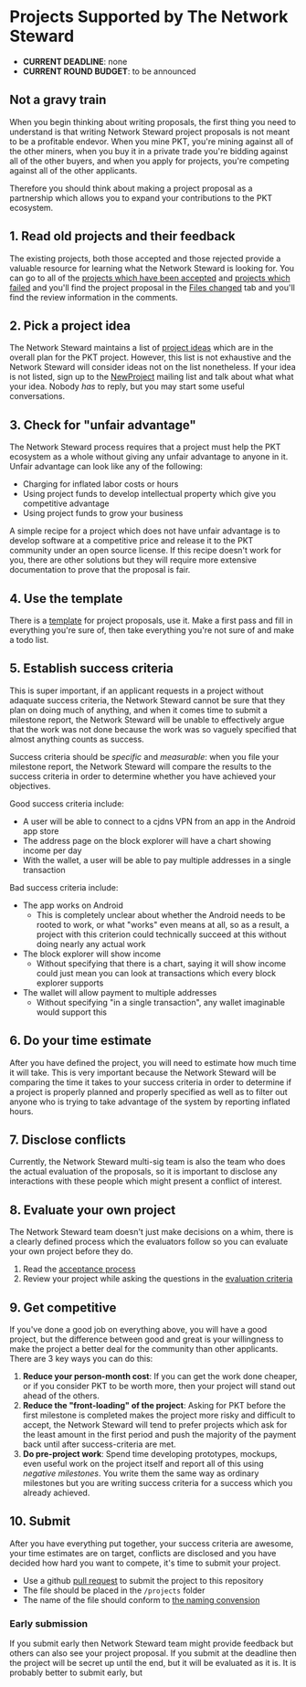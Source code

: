 # Projects Supported by The Network Steward

* **CURRENT DEADLINE**: none
* **CURRENT ROUND BUDGET**: to be announced

## Not a gravy train
When you begin thinking about writing proposals, the first thing you need to understand is that
writing Network Steward project proposals is not meant to be a profitable endevor. When you mine
PKT, you're mining against all of the other miners, when you buy it in a private trade you're
bidding against all of the other buyers, and when you apply for projects, you're competing against
all of the other applicants.

Therefore you should think about making a project proposal as a partnership which allows you to
expand your contributions to the PKT ecosystem.

## 1. Read old projects and their feedback
The existing projects, both those accepted and those rejected provide a valuable resource for
learning what the Network Steward is looking for. You can go to all of the
[projects which have been accepted](https://github.com/pkt-cash/ns-projects/pulls?q=is%3Apr+is%3Aclosed+is%3Amerged+label%3Aproject)
and [projects which failed](https://github.com/pkt-cash/ns-projects/pulls?q=is%3Apr+is%3Aclosed+is%3Aunmerged+label%3Aproject) and you'll find the project proposal in the
[Files changed](https://help.github.com/en/github/collaborating-with-issues-and-pull-requests/about-comparing-branches-in-pull-requests)
tab and you'll find the review information in the comments.

## 2. Pick a project idea
The Network Steward maintains a list of
[project ideas](https://github.com/pkt-cash/ns-projects/blob/master/project_ideas.md) which are in
the overall plan for the PKT project. However, this list is not exhaustive and the Network Steward
will consider ideas not on the list nonetheless. If your idea is not listed, sign up to the
[NewProject](https://pktproject.aether.app/join/newproject) mailing list and talk about what what
your idea. Nobody *has* to reply, but you may start some useful conversations.

## 3. Check for "unfair advantage"
The Network Steward process requires that a project must help the PKT ecosystem as a whole without
giving any unfair advantage to anyone in it. Unfair advantage can look like any of the following:

* Charging for inflated labor costs or hours
* Using project funds to develop intellectual property which give you competitive advantage
* Using project funds to grow your business

A simple recipe for a project which does not have unfair advantage is to develop software at a
competitive price and release it to the PKT community under an open source license. If this recipe
doesn't work for you, there are other solutions but they will require more extensive documentation
to prove that the proposal is fair.

## 4. Use the template
There is a [template](https://github.com/pkt-cash/ns-projects/blob/master/projects/template.md) for
project proposals, use it. Make a first pass and fill in everything you're sure of, then take
everything you're not sure of and make a todo list.

## 5. Establish success criteria
This is super important, if an applicant requests in a project without adaquate success criteria,
the Network Steward cannot be sure that they plan on doing much of anything, and when it comes time
to submit a milestone report, the Network Steward will be unable to effectively argue that the work
was not done because the work was so vaguely specified that almost anything counts as success.

Success criteria should be *specific* and *measurable*: when you file your milestone report, the
Network Steward will compare the results to the success criteria in order to determine whether you
have achieved your objectives.

Good success criteria include:
* A user will be able to connect to a cjdns VPN from an app in the Android app store
* The address page on the block explorer will have a chart showing income per day
* With the wallet, a user will be able to pay multiple addresses in a single transaction

Bad success criteria include:
* The app works on Android
  * This is completely unclear about whether the Android needs to be rooted to work, or what
  "works" even means at all, so as a result, a project with this criterion could technically
  succeed at this without doing nearly any actual work
* The block explorer will show income
  * Without specifying that there is a chart, saying it will show income could just mean you can
  look at transactions which every block explorer supports
* The wallet will allow payment to multiple addresses
  * Without specifying "in a single transaction", any wallet imaginable would support this

## 6. Do your time estimate
After you have defined the project, you will need to estimate how much time it will take. This is
very important because the Network Steward will be comparing the time it takes to your success
criteria in order to determine if a project is properly planned and properly specified as well as
to filter out anyone who is trying to take advantage of the system by reporting inflated hours.

## 7. Disclose conflicts
Currently, the Network Steward multi-sig team is also the team who does the actual evaluation of
the proposals, so it is important to disclose any interactions with these people which might
present a conflict of interest.

## 8. Evaluate your own project
The Network Steward team doesn't just make decisions on a whim, there is a clearly defined process
which the evaluators follow so you can evaluate your own project before they do.

1. Read the [acceptance process](https://github.com/pkt-cash/ns-projects/blob/master/acceptance_process.md)
2. Review your project while asking the questions in the
[evaluation criteria](https://github.com/pkt-cash/ns-projects/blob/master/acceptance_process.md#evaluation-criteria)

## 9. Get competitive
If you've done a good job on everything above, you will have a good project, but the difference
between good and great is your willingness to make the project a better deal for the community
than other applicants. There are 3 key ways you can do this:

1. **Reduce your person-month cost**: If you can get the work done cheaper, or if you consider PKT
to be worth more, then your project will stand out ahead of the others.
2. **Reduce the "front-loading" of the project**: Asking for PKT before the first milestone is
completed makes the project more risky and difficult to accept, the Network Steward will tend
to prefer projects which ask for the least amount in the first period and push the majority of
the payment back until after success-criteria are met.
3. **Do pre-project work**: Spend time developing prototypes, mockups, even useful work on the
project itself and report all of this using *negative milestones*. You write them the same way as
ordinary milestones but you are writing success criteria for a success which you already achieved.

## 10. Submit
After you have everything put together, your success criteria are awesome, your time estimates
are on target, conflicts are disclosed and you have decided how hard you want to compete, it's
time to submit your project.

* Use a github
[pull request](https://help.github.com/en/github/collaborating-with-issues-and-pull-requests/creating-a-pull-request)
to submit the project to this repository
* The file should be placed in the `/projects` folder
* The name of the file should conform to
[the naming convension](https://github.com/pkt-cash/ns-projects/tree/master/projects)

### Early submission
If you submit early then Network Steward team might provide feedback but others can also see
your project proposal. If you submit at the deadline then the project will be secret up until
the end, but it will be evaluated as it is. It is probably better to submit early, but 